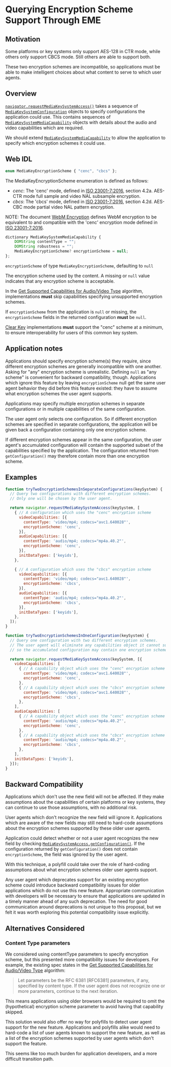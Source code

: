 # Querying Encryption Scheme Support Through EME

## Motivation

Some platforms or key systems only support AES-128 in CTR mode, while others
only support CBCS mode.  Still others are able to support both.

These two encryption schemes are incompatible, so applications must be able to
make intelligent choices about what content to serve to which user agents.


## Overview

[`navigator.requestMediaKeySystemAccess()`][] takes a sequence of
[`MediaKeySystemConfiguration`][] objects to specify configurations the
application could use.  This contains sequences of
[`MediaKeySystemMediaCapability`][] objects with details about the audio and
video capabilities which are required.

We should extend [`MediaKeySystemMediaCapability`][] to allow the application to
specify which encryption schemes it could use.

[`navigator.requestMediaKeySystemAccess()`]: https://www.w3.org/TR/encrypted-media/#navigator-extension:-requestmediakeysystemaccess()
[`MediaKeySystemConfiguration`]: https://www.w3.org/TR/encrypted-media/#dom-mediakeysystemconfiguration
[`MediaKeySystemMediaCapability`]: https://www.w3.org/TR/encrypted-media/#dom-mediakeysystemmediacapability


## Web IDL

```js
enum MediaKeyEncryptionScheme { "cenc", "cbcs" };
```

The MediaKeyEncryptionScheme enumeration is defined as follows:
 - *cenc*: The 'cenc' mode, defined in [ISO 23001-7:2016][], section 4.2a.
           AES-CTR mode full sample and video NAL subsample encryption.
 - *cbcs*: The 'cbcs' mode, defined in [ISO 23001-7:2016][], section 4.2d.
           AES-CBC mode partial video NAL pattern encryption.

NOTE: The document [WebM Encryption][] defines WebM encryption to be equivalent
to and compatible with the 'cenc' encryption mode defined in
[ISO 23001-7:2016][].

[ISO 23001-7:2016]: https://www.iso.org/standard/68042.html
[WebM Encryption]: https://www.webmproject.org/docs/webm-encryption/


```js
dictionary MediaKeySystemMediaCapability {
    DOMString contentType = "";
    DOMString robustness = "";
    MediaKeyEncryptionScheme? encryptionScheme = null;
};
```

`encryptionScheme` of type `MediaKeyEncryptionScheme`, defaulting to `null`

The encryption scheme used by the content.  A missing or `null` value indicates
that any encryption scheme is acceptable.

In the [Get Supported Capabilities for Audio/Video Type][] algorithm,
implementations **must** skip capabilities specifying unsupported encryption
schemes.

If `encryptionScheme` from the application is `null` or missing, the
`encryptionScheme` fields in the returned configuration **must** be `null`.

[Clear Key][] implementations **must** support the "cenc" scheme at a minimum,
to ensure interoperability for users of this common key system.

[Get Supported Capabilities for Audio/Video Type]: https://www.w3.org/TR/encrypted-media/#get-supported-capabilities-for-audio-video-type
[`MediaKeySystemAccess.getConfiguration()`]: https://www.w3.org/TR/encrypted-media/#dom-mediakeysystemaccess-getconfiguration
[Clear Key]: https://www.w3.org/TR/encrypted-media/#clear-key


## Application notes

Applications should specify encryption scheme(s) they require, since different
encryption schemes are generally incompatible with one another.  Asking for
"any" encryption scheme is unrealistic.  Defining `null` as "any scheme" is
convenient for backward compatibility, though.  Applications which ignore this
feature by leaving `encryptionScheme` null get the same user agent behavior they
did before this feature existed: they have to assume what encryption schemes the
user agent supports.

Applications may specify multiple encryption schemes in separate configurations
or in multiple capabilities of the same configuration.

The user agent only selects one configuration.  So if different encryption
schemes are specified in separate configurations, the application will be given
back a configuration containing only one encryption scheme.

If different encryption schemes appear in the same configuration, the user
agent's accumulated configuration will contain the supported subset of the
capabilities specified by the application.  The configuration returned from
`getConfiguration()` may therefore contain more than one encryption scheme.


## Examples

```js
function tryTwoEncryptionSchemesInSeparateConfigurations(keySystem) {
  // Query two configurations with different encryption schemes.
  // Only one will be chosen by the user agent.

  return navigator.requestMediaKeySystemAccess(keySystem, [
    { // A configuration which uses the "cenc" encryption scheme
      videoCapabilities: [{
        contentType: 'video/mp4; codecs="avc1.640028"',
        encryptionScheme: 'cenc',
      }],
      audioCapabilities: [{
        contentType: 'audio/mp4; codecs="mp4a.40.2"',
        encryptionScheme: 'cenc',
      }],
      initDataTypes: ['keyids'],
    },

    { // A configuration which uses the "cbcs" encryption scheme
      videoCapabilities: [{
        contentType: 'video/mp4; codecs="avc1.640028"',
        encryptionScheme: 'cbcs',
      }],
      audioCapabilities: [{
        contentType: 'audio/mp4; codecs="mp4a.40.2"',
        encryptionScheme: 'cbcs',
      }],
      initDataTypes: ['keyids'],
    },
  ]);
}

function tryTwoEncryptionSchemesInOneConfiguration(keySystem) {
  // Query one configuration with two different encryption schemes.
  // The user agent will eliminate any capabilities object it cannot support,
  // so the accumulated configuration may contain one encryption scheme or both.

  return navigator.requestMediaKeySystemAccess(keySystem, [{
    videoCapabilities: [
      { // A capability object which uses the "cenc" encryption scheme
        contentType: 'video/mp4; codecs="avc1.640028"',
        encryptionScheme: 'cenc',
      },
      { // A capability object which uses the "cbcs" encryption scheme
        contentType: 'video/mp4; codecs="avc1.640028"',
        encryptionScheme: 'cbcs',
      },
    ],
    audioCapabilities: [
      { // A capability object which uses the "cenc" encryption scheme
        contentType: 'audio/mp4; codecs="mp4a.40.2"',
        encryptionScheme: 'cenc',
      },
      { // A capability object which uses the "cbcs" encryption scheme
        contentType: 'audio/mp4; codecs="mp4a.40.2"',
        encryptionScheme: 'cbcs',
      },
    ],
    initDataTypes: ['keyids'],
  }]);
}
```


## Backward Compatibility

Applications which don't use the new field will not be affected.  If they make
assumptions about the capabilities of certain platforms or key systems, they can
continue to use those assumptions, with no additional risk.

User agents which don't recognize the new field will ignore it.  Applications
which are aware of the new fields may still need to hard-code assumptions about
the encryption schemes supported by these older user agents.

Application could detect whether or not a user agent recognizes the new field by
checking [`MediaKeySystemAccess.getConfiguration()`][].  If the configuration
returned by `getConfiguration()` does not contain `encryptionScheme`, the field
was ignored by the user agent.

With this technique, a polyfill could take over the role of hard-coding
assumptions about what encryption schemes older user agents support.

Any user agent which deprecates support for an existing encryption scheme could
introduce backward compatibility issues for older applications which do not use
this new feature.  Appropriate communication with developers will be necessary
to ensure that applications are updated in a timely manner ahead of any such
deprecation.  The need for good communication around deprecations is not unique
to this proposal, but we felt it was worth exploring this potential
compatibility issue explicitly.

[`MediaKeySystemAccess.getConfiguration()`]: https://www.w3.org/TR/encrypted-media/#dom-mediakeysystemaccess-getconfiguration


## Alternatives Considered

### Content Type parameters

We considered using contentType parameters to specify encryption scheme, but
this presented more compatibility issues for developers.  For example, the
existing spec states in the [Get Supported Capabilities for Audio/Video Type][]
algorithm:

> Let parameters be the RFC 6381 [RFC6381] parameters, if any, specified by
> content type. If the user agent does not recognize one or more parameters,
> continue to the next iteration.

This means applications using older browsers would be required to omit the
(hypothetical) encryption scheme parameter to avoid having that capability
skipped.

This solution would also offer no way for polyfills to detect user agent support
for the new feature.  Applications and polyfills alike would need to hard-code a
list of user agents known to support the new feature, as well as a list of the
encryption schemes supported by user agents which don't support the feature.

This seems like too much burden for application developers, and a more difficult
transition path.

[Get Supported Capabilities for Audio/Video Type]: https://www.w3.org/TR/encrypted-media/#get-supported-capabilities-for-audio-video-type
